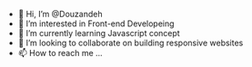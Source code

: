 - 👋 Hi, I’m @Douzandeh
- 👀 I’m interested in Front-end Developeing
- 🌱 I’m currently learning Javascript concept
- 💞️ I’m looking to collaborate on building responsive websites
- 📫 How to reach me ...

<!---
Dozandeh/Dozandeh is a ✨ special ✨ repository because its `README.md` (this file) appears on your GitHub profile.
You can click the Preview link to take a look at your changes.
--->
